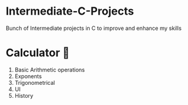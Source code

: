 # Intermediate-C-Projects
Bunch of Intermediate projects in C to improve and enhance my skills

# Calculator 🔣
1. Basic Arithmetic operations
2. Exponents
3. Trigonometrical
4. UI
5. History
